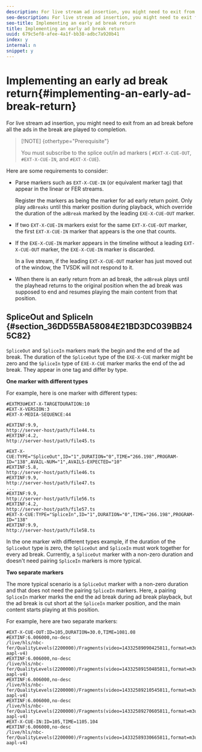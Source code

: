 ```yaml
---
description: For live stream ad insertion, you might need to exit from an ad break before all the ads in the break are played to completion.
seo-description: For live stream ad insertion, you might need to exit from an ad break before all the ads in the break are played to completion.
seo-title: Implementing an early ad break return
title: Implementing an early ad break return
uuid: 679c5ef8-afee-4a1f-bb38-adbc7a920b41
index: y
internal: n
snippet: y
---
```


# Implementing an early ad break return{#implementing-an-early-ad-break-return}

For live stream ad insertion, you might need to exit from an ad break before all the ads in the break are played to completion.

>[!NOTE] {othertype="Prerequisite"}
>
>You must subscribe to the splice out/in ad markers ( `#EXT-X-CUE-OUT`, `#EXT-X-CUE-IN`, and `#EXT-X-CUE`).

Here are some requirements to consider:

* Parse markers such as `EXT-X-CUE-IN` (or equivalent marker tag) that appear in the linear or FER streams.

  Register the markers as being the marker for ad early return point. Only play `adBreaks` until this marker position during playback, which override the duration of the `adBreak` marked by the leading `EXE-X-CUE-OUT` marker. 

* If two `EXT-X-CUE-IN` markers exist for the same `EXT-X-CUE-OUT` marker, the first `EXT-X-CUE-IN` marker that appears is the one that counts. 

* If the `EXE-X-CUE-IN` marker appears in the timeline without a leading `EXT-X-CUE-OUT` marker, the `EXE-X-CUE-IN` marker is discarded.

  In a live stream, if the leading `EXT-X-CUE-OUT` marker has just moved out of the window, the TVSDK will not respond to it. 

* When there is an early return from an ad break, the `adBreak` plays until the playhead returns to the original position when the ad break was supposed to end and resumes playing the main content from that position.

## SpliceOut and SpliceIn {#section_36DD55BA58084E21BD3DC039BB245C82}

`SpliceOut` and `SpliceIn` markers mark the begin and the end of the ad break. The duration of the `SpliceOut` type of the `EXE-X-CUE` marker might be zero and the `SpliceIn` type of `EXE-X-CUE` marker marks the end of the ad break. They appear in one tag and differ by type.

**One marker with different types**

For example, here is one marker with different types: 

```
#EXTM3U#EXT-X-TARGETDURATION:10
#EXT-X-VERSION:3
#EXT-X-MEDIA-SEQUENCE:44
  
#EXTINF:9.9,
http://server-host/path/file44.ts
#EXTINF:4.2,
http://server-host/path/file45.ts
  
#EXT-X-CUE:TYPE="SpliceOut",ID="1",DURATION="0",TIME="266.198",PROGRAM-ID="138",AVAIL-NUM="1",AVAILS-EXPECTED="10"
#EXTINF:5.8,
http://server-host/path/file46.ts
#EXTINF:9.9,
http://server-host/path/file47.ts
...
#EXTINF:9.9,
http://server-host/path/file56.ts
#EXTINF:4.2,
http://server-host/path/file57.ts
#EXT-X-CUE:TYPE="SpliceIn",ID="1",DURATION="0",TIME="266.198",PROGRAM-ID="138"
#EXTINF:9.9,
http://server-host/path/file58.ts
```

In the one marker with different types example, if the duration of the `SpliceOut` type is zero, the `SpliceOut` and `SpliceIn` must work together for every ad break. Currently, a `SpliceOut` marker with a non-zero duration and doesn't need pairing `SpliceIn` markers is more typical.

**Two separate markers**

The more typical scenario is a `SpliceOut` marker with a non-zero duration and that does not need the pairing `SpliceIn` markers. Here, a pairing `SpliceIn` marker marks the end the ad break during ad break playback, but the ad break is cut short at the `SpliceIn` marker position, and the main content starts playing at this position.

For example, here are two separate markers: 

```
#EXT-X-CUE-OUT:ID=105,DURATION=30.0,TIME=1081.08
#EXTINF:6.006000,no-desc
/live/hls/nbc-fer/QualityLevels(2200000)/Fragments(video=14332589090425811,format=m3u8-aapl-v4)
#EXTINF:6.006000,no-desc
/live/hls/nbc-fer/QualityLevels(2200000)/Fragments(video=14332589150485811,format=m3u8-aapl-v4)
#EXTINF:6.006000,no-desc
/live/hls/nbc-fer/QualityLevels(2200000)/Fragments(video=14332589210545811,format=m3u8-aapl-v4)
#EXTINF:6.006000,no-desc
/live/hls/nbc-fer/QualityLevels(2200000)/Fragments(video=14332589270605811,format=m3u8-aapl-v4)
#EXT-X-CUE-IN:ID=105,TIME=1105.104
#EXTINF:6.006000,no-desc
/live/hls/nbc-fer/QualityLevels(2200000)/Fragments(video=14332589330665811,format=m3u8-aapl-v4)
```

